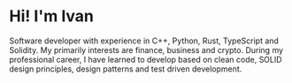 # Hi! I'm Ivan

Software developer with experience in C++, Python, Rust, TypeScript and Solidity.
My primarily interests are finance, business and crypto. During my professional career,
I have learned to develop based on clean code, SOLID design principles, design
patterns and test driven development.
